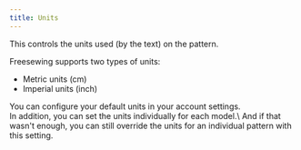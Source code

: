 ```yaml
---
title: Units
---
```


This controls the units used (by the text) on the pattern.

Freesewing supports two types of units:

- Metric units (cm)
- Imperial units (inch)

You can configure your default units in your account settings.  
In addition, you can set the units individually for each model.\ And if that wasn't enough, you can still override the units for an individual pattern with this setting.
